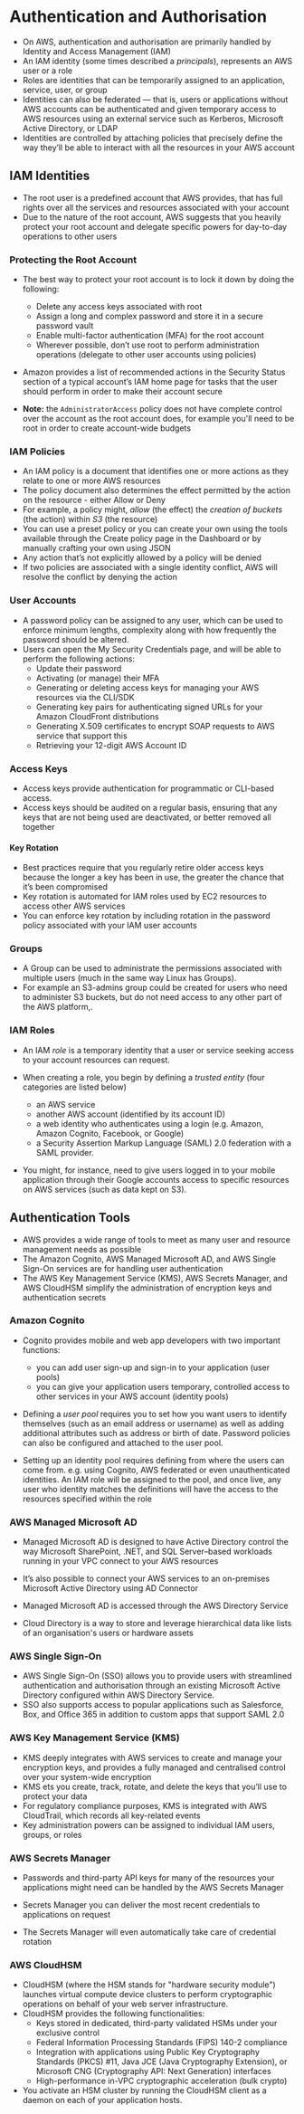 # Authentication and Authorisation
- On AWS, authentication and authorisation are primarily handled by Identity and Access Management (IAM)
- An IAM identity (some times described a *principals*), represents an AWS user or a role
- Roles are identities that can be temporarily assigned to an application, service, user, or group
- Identities can also be federated — that is, users or applications without AWS accounts can be authenticated and given temporary access to AWS resources using an external service such as Kerberos, Microsoft Active Directory, or LDAP
- Identities are controlled by attaching policies that precisely define the way they’ll be able to interact with all the resources in your AWS account



## IAM Identities

- The root user is a predefined account that AWS provides, that has full rights over all the services and resources associated with your account
- Due to the nature of the root account, AWS suggests that you heavily protect your root account and delegate specific powers for day-to-day operations to other users

### Protecting the Root Account

- The best way to protect your root account is to lock it down by doing the following:
  - Delete any access keys associated with root
  - Assign a long and complex password and store it in a secure password vault
  - Enable multi-factor authentication (MFA) for the root account
  - Wherever possible, don’t use root to perform administration operations (delegate to other user accounts using policies)

- Amazon provides a list of recommended actions in the Security Status section of a typical account’s IAM home page for tasks that the user should perform in order to make their account secure
- **Note:** the `AdministratorAccess` policy does not have complete control over the account as the root account does, for example you'll need to be root in order to create account-wide budgets

### IAM Policies

- An IAM policy is a document that identifies one or more actions as they relate to one or more AWS resources
- The policy document also determines the effect permitted by the action on the resource - either Allow or Deny
- For example, a policy might, *allow* (the effect) the *creation of buckets* (the action) within *S3* (the resource)
- You can use a preset policy or you can create your own using the tools available through the Create policy page in the Dashboard or by manually crafting your own using JSON
- Any action that’s not explicitly allowed by a policy will be denied
- If two policies are associated with a single identity conflict, AWS will resolve the conflict by denying the action

### User Accounts

- A password policy can be assigned to any user, which can be used to enforce minimum lengths, complexity along with how frequently the password should be altered.
- Users can open the My Security Credentials page, and will be able to perform the following actions:
  - Update their password
  - Activating (or manage) their MFA
  - Generating or deleting access keys for managing your AWS resources via the CLI/SDK
  - Generating key pairs for authenticating signed URLs for your Amazon CloudFront distributions
  - Generating X.509 certificates to encrypt SOAP requests to AWS service that support this
  - Retrieving your 12-digit AWS Account ID


### Access Keys

- Access keys provide authentication for programmatic or CLI-based access.
- Access keys should be audited on a regular basis, ensuring that any keys that are not being used are deactivated, or better removed all together

#### Key Rotation

- Best practices require that you regularly retire older access keys because the longer a key has been in use, the greater the chance that it’s been compromised
- Key rotation is automated for IAM roles used by EC2 resources to access other AWS services
- You can enforce key rotation by including rotation in the password policy associated with your IAM user accounts

### Groups

- A Group can be used to administrate the permissions associated with multiple users (much in the same way Linux has Groups).
- For example an S3-admins group could be created for users who need to administer S3 buckets, but do not need access to any other part of the AWS platform,.

### IAM Roles

- An IAM *role* is a temporary identity that a user or service seeking access to your account resources can request.
- When creating a role, you begin by defining a *trusted entity* (four categories are listed below)
  - an AWS service
  - another AWS account (identified by its account ID)
  - a web identity who authenticates using a login (e.g. Amazon, Amazon Cognito, Facebook, or Google)
  - a Security Assertion Markup Language (SAML) 2.0 federation with a SAML provider.


- You might, for instance, need to give users logged in to your mobile application through their Google accounts access to specific resources on AWS services (such as data kept on S3).



## Authentication Tools

- AWS provides a wide range of tools to meet as many user and resource management needs as possible
- The Amazon Cognito, AWS Managed Microsoft AD, and AWS Single Sign-On services are for handling user authentication
- The AWS Key Management Service (KMS), AWS Secrets Manager, and AWS CloudHSM simplify the administration of encryption keys and authentication secrets

### Amazon Cognito

- Cognito provides mobile and web app developers with two important functions:
  -  you can add user sign-up and sign-in to your application (user pools)
  - you can give your application users temporary, controlled access to other services in your AWS account (identity pools)

- Defining a *user pool* requires you to set how you want users to identify themselves (such as an email address or username) as well as adding additional attributes such as address or birth of date. Password policies can also be configured and attached to the user pool.
- Setting up an identity pool requires defining from where the users can come from. e.g. using Cognito, AWS federated or even unauthenticated identities. An IAM role will be assigned to the pool, and once live, any user who identity matches the definitions will have the access to the resources specified within the role

### AWS Managed Microsoft AD

- Managed Microsoft AD is designed to have Active Directory control the way Microsoft SharePoint, .NET, and SQL Server–based workloads running in your VPC connect to your AWS resources
- It’s also possible to connect your AWS services to an on-premises Microsoft Active Directory using AD Connector

- Managed Microsoft AD is accessed through the AWS Directory Service
- Cloud Directory is a way to store and leverage hierarchical data like lists of an organisation's users or hardware assets

### AWS Single Sign-On

- AWS Single Sign-On (SSO) allows you to provide users with streamlined authentication and authorisation through an existing Microsoft Active Directory configured within AWS Directory Service.
- SSO also supports access to popular applications such as Salesforce, Box, and Office 365 in addition to custom apps that support SAML 2.0

### AWS Key Management Service (KMS)

- KMS deeply integrates with AWS services to create and manage your encryption keys, and provides a fully managed and centralised control over your system-wide encryption
- KMS ets you create, track, rotate, and delete the keys that you’ll use to protect your data
- For regulatory compliance purposes, KMS is integrated with AWS CloudTrail, which records all key-related events
- Key administration powers can be assigned to individual IAM users, groups, or roles

### AWS Secrets Manager 

- Passwords and third-party API keys for many of the resources your applications might need can be handled by the AWS Secrets Manager
- Secrets Manager you can deliver the most recent credentials to applications on request

- The Secrets Manager will even automatically take care of credential rotation

### AWS CloudHSM

- CloudHSM (where the HSM stands for "hardware security module") launches virtual compute device clusters to perform cryptographic operations on behalf of your web server infrastructure.
- CloudHSM provides the following functionalities:
  - Keys stored in dedicated, third-party validated HSMs under your exclusive control
  - Federal Information Processing Standards (FIPS) 140-2 compliance
  - Integration with applications using Public Key Cryptography Standards (PKCS) #11, Java JCE (Java Cryptography Extension), or Microsoft CNG (Cryptography API: Next Generation) interfaces
  - High-performance in-VPC cryptographic acceleration (bulk crypto)
- You activate an HSM cluster by running the CloudHSM client as a daemon on each of your application hosts.


